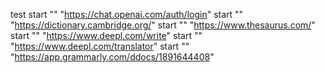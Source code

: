 test
start "" "https://chat.openai.com/auth/login"
start "" "https://dictionary.cambridge.org/"
start "" "https://www.thesaurus.com/"
start "" "https://www.deepl.com/write"
start "" "https://www.deepl.com/translator"
start "" "https://app.grammarly.com/ddocs/1891644408"
